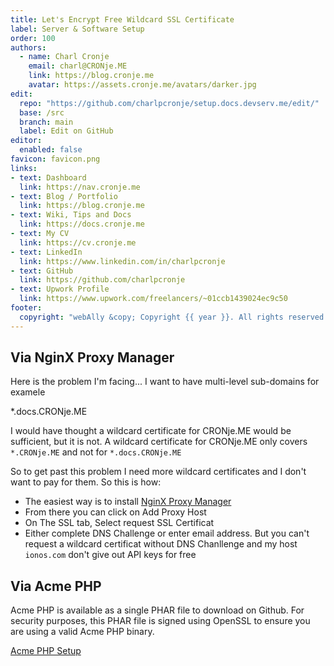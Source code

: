 ```yaml
---
title: Let's Encrypt Free Wildcard SSL Certificate
label: Server & Software Setup
order: 100
authors:
  - name: Charl Cronje
    email: charl@CRONje.ME
    link: https://blog.cronje.me
    avatar: https://assets.cronje.me/avatars/darker.jpg
edit:
  repo: "https://github.com/charlpcronje/setup.docs.devserv.me/edit/"
  base: /src
  branch: main
  label: Edit on GitHub
editor:
  enabled: false
favicon: favicon.png
links:
- text: Dashboard
  link: https://nav.cronje.me
- text: Blog / Portfolio
  link: https://blog.cronje.me
- text: Wiki, Tips and Docs 
  link: https://docs.cronje.me
- text: My CV
  link: https://cv.cronje.me
- text: LinkedIn
  link: https://www.linkedin.com/in/charlpcronje
- text: GitHub
  link: https://github.com/charlpcronje
- text: Upwork Profile
  link: https://www.upwork.com/freelancers/~01ccb1439024ec9c50
footer:
  copyright: "webAlly &copy; Copyright {{ year }}. All rights reserved."
---
```

<script type="text/javascript">(function(w,s){var e=document.createElement("script");e.type="text/javascript";e.async=true;e.src="https://cdn.pagesense.io/js/webally/f2527eebee974243853bcd47b32631f4.js";var x=document.getElementsByTagName("script")[0];x.parentNode.insertBefore(e,x);})(window,"script");</script>


## Via NginX Proxy Manager

Here is the problem I'm facing... I want to have multi-level sub-domains for examele

*.docs.CRONje.ME

I would have thought a wildcard certificate for CRONje.ME would be sufficient, but it is not. A wildcard certificate for CRONje.ME only covers `*.CRONje.ME` and not for `*.docs.CRONje.ME`

So to get past this problem I need more wildcard certificates and I don't want to pay for them. So this is how:

- The easiest way is to install [NginX Proxy Manager](https://setup.docs.CRONje.ME/nginxproxymanager)
- From there you can click on Add Proxy Host
- On The SSL tab, Select request SSL Certificat
- Either complete DNS Challenge or enter email address. But you can't request a wildcard certificat without DNS Chanllenge and my host `ionos.com` don't give out API keys for free

## Via Acme PHP

Acme PHP is available as a single PHAR file to download on Github. For security purposes, this PHAR file is signed using OpenSSL to ensure you are using a valid Acme PHP binary.

[Acme PHP Setup](acmephp.md)
